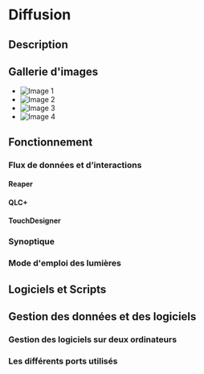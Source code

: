 # Diffusion
## Description

## Gallerie d'images
* ![Image 1](https://placehold.co/400x400?text=1+image)
* ![Image 2](https://placehold.co/400x400?text=2+image)
* ![Image 3](https://placehold.co/400x400?text=3+image)
* ![Image 4](https://placehold.co/400x400?text=4+image)

## Fonctionnement

### Flux de données et d’interactions

#### Reaper

#### QLC+

#### TouchDesigner

### Synoptique

### Mode d'emploi des lumières

## Logiciels et Scripts

## Gestion des données et des logiciels

### Gestion des logiciels sur deux ordinateurs

### Les différents ports utilisés
